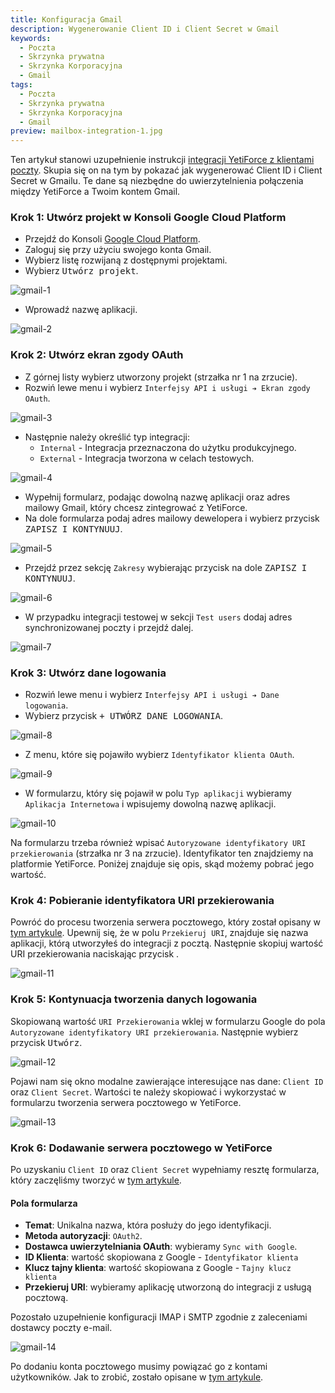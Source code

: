 ```yaml
---
title: Konfiguracja Gmail
description: Wygenerowanie Client ID i Client Secret w Gmail
keywords:
  - Poczta
  - Skrzynka prywatna
  - Skrzynka Korporacyjna
  - Gmail
tags:
  - Poczta
  - Skrzynka prywatna
  - Skrzynka Korporacyjna
  - Gmail
preview: mailbox-integration-1.jpg
---
```


Ten artykuł stanowi uzupełnienie instrukcji [integracji YetiForce z klientami poczty](/administrator-guides/integration/mailbox). Skupia się on na tym by pokazać jak wygenerować Client ID i Client Secret w Gmailu. Te dane są niezbędne do uwierzytelnienia połączenia między YetiForce a Twoim kontem Gmail.

### Krok 1: Utwórz projekt w Konsoli Google Cloud Platform

* Przejdź do Konsoli [Google Cloud Platform](https://console.cloud.google.com/).
* Zaloguj się przy użyciu swojego konta Gmail.
* Wybierz listę rozwijaną z dostępnymi projektami.
* Wybierz <kbd>Utwórz projekt</kbd>.

![gmail-1](gmail-1.jpg)

* Wprowadź nazwę aplikacji.

![gmail-2](gmail-2.jpg)

### Krok 2: Utwórz ekran zgody OAuth

* Z górnej listy wybierz utworzony projekt (strzałka nr 1 na zrzucie).
* Rozwiń lewe menu i wybierz ```Interfejsy API i usługi ➔ Ekran zgody OAuth```.

![gmail-3](gmail-3.jpg)

* Następnie należy określić typ integracji:
	* ```Internal``` - Integracja przeznaczona do użytku produkcyjnego.
    *  ```External``` - Integracja tworzona w celach testowych.

![gmail-4](gmail-4.jpg)

* Wypełnij formularz, podając dowolną nazwę aplikacji oraz adres mailowy Gmail, który chcesz zintegrować z YetiForce.
* Na dole formularza podaj adres mailowy dewelopera i wybierz przycisk <kbd>ZAPISZ I KONTYNUUJ</kbd>.

![gmail-5](gmail-5.jpg)

* Przejdź przez sekcję ```Zakresy``` wybierając przycisk na dole <kbd>ZAPISZ I KONTYNUUJ</kbd>.

![gmail-6](gmail-6.jpg)

* W przypadku integracji testowej w sekcji ```Test users``` dodaj adres synchronizowanej poczty i przejdź dalej.

![gmail-7](gmail-7.jpg)

### Krok 3: Utwórz dane logowania

* Rozwiń lewe menu i wybierz ```Interfejsy API i usługi ➔ Dane logowania```.
* Wybierz przycisk <kbd>+ UTWÓRZ DANE LOGOWANIA</kbd>.

![gmail-8](gmail-8.jpg)

* Z menu, które się pojawiło wybierz ```Identyfikator klienta OAuth```.

![gmail-9](gmail-9.jpg)

* W formularzu, który się pojawił w polu ```Typ aplikacji``` wybieramy ```Aplikacja Internetowa``` i wpisujemy dowolną nazwę aplikacji.

![gmail-10](gmail-10.jpg)

Na formularzu trzeba również wpisać ```Autoryzowane identyfikatory URI przekierowania``` (strzałka nr 3 na zrzucie). Identyfikator ten znajdziemy na platformie YetiForce. Poniżej znajduje się opis, skąd możemy pobrać jego wartość.

### Krok 4: Pobieranie identyfikatora URI przekierowania

Powróć do procesu tworzenia serwera pocztowego, który został opisany w [tym artykule](/administrator-guides/integration/mailbox/#dodanie-serwera-pocztowego). Upewnij się, że w polu ```Przekieruj URI```, znajduje się nazwa aplikacji, którą utworzyłeś do integracji z pocztą. Następnie skopiuj wartość URI przekierowania naciskając przycisk <kbd><i class="fa-solid fa-copy"></i></kbd>.

![gmail-11](gmail-11.jpg)

### Krok 5: Kontynuacja tworzenia danych logowania

Skopiowaną wartość ```URI Przekierowania``` wklej w formularzu Google do pola ```Autoryzowane identyfikatory URI przekierowania```. Następnie wybierz przycisk <kbd>Utwórz</kbd>.

![gmail-12](gmail-12.jpg)

Pojawi nam się okno modalne zawierające interesujące nas dane: ```Client ID``` oraz ```Client Secret```. Wartości te należy skopiować i wykorzystać w formularzu tworzenia serwera pocztowego w YetiForce.

![gmail-13](gmail-13.jpg)


### Krok 6: Dodawanie serwera pocztowego w YetiForce

Po uzyskaniu ```Client ID``` oraz ```Client Secret``` wypełniamy resztę formularza, który zaczęliśmy tworzyć w [tym artykule](/administrator-guides/integration/mailbox/#dodanie-serwera-pocztowego).

#### Pola formularza

* **Temat**: Unikalna nazwa, która posłuży do jego identyfikacji.
* **Metoda autoryzacji**: ```OAuth2```.
* **Dostawca uwierzytelniania OAuth**: wybieramy ```Sync with Google```.
* **ID Klienta**: wartość skopiowana z Google - ```Identyfikator klienta```
* **Klucz tajny klienta**: wartość skopiowana z Google - ```Tajny klucz klienta```
* **Przekieruj URI**: wybieramy aplikację utworzoną do integracji z usługą pocztową.

Pozostało uzupełnienie konfiguracji IMAP i SMTP zgodnie z zaleceniami dostawcy poczty e-mail.

![gmail-14](gmail-14.jpg)

Po dodaniu konta pocztowego musimy powiązać go z kontami użytkowników. Jak to zrobić, zostało opisane w [tym artykule](/administrator-guides/integration/mailbox#krok-3-powiązanie-serwera-pocztowego-z-kontami-użytkowników).
